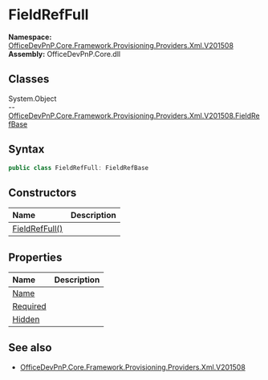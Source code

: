 # FieldRefFull

**Namespace:** [OfficeDevPnP.Core.Framework.Provisioning.Providers.Xml.V201508](OfficeDevPnP.Core.Framework.Provisioning.Providers.Xml.V201508.md)  
**Assembly:** OfficeDevPnP.Core.dll  
## Classes
System.Object  
-- [OfficeDevPnP.Core.Framework.Provisioning.Providers.Xml.V201508.FieldRefBase](OfficeDevPnP.Core.Framework.Provisioning.Providers.Xml.V201508.FieldRefBase.md)
## Syntax
```C#
public class FieldRefFull: FieldRefBase
```
## Constructors
|**Name**|**Description**|
|:-----|:-----|
| [FieldRefFull()](FieldRefFullconstructor1details.md) | 
## Properties
|**Name**|**Description**|
|:-----|:-----|
| [Name](FieldRefFull.Name.md) | 
| [Required](FieldRefFull.Required.md) | 
| [Hidden](FieldRefFull.Hidden.md) | 
## See also
- [OfficeDevPnP.Core.Framework.Provisioning.Providers.Xml.V201508](OfficeDevPnP.Core.Framework.Provisioning.Providers.Xml.V201508.md)

